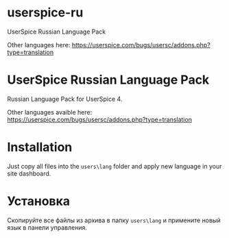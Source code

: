 # userspice-ru
UserSpice Russian Language Pack

Other languages here:
https://userspice.com/bugs/usersc/addons.php?type=translation

# UserSpice Russian Language Pack
Russian Language Pack for UserSpice 4.

Other languages avaible here:
https://userspice.com/bugs/usersc/addons.php?type=translation

# Installation
Just copy all files into the `users\lang` folder and apply new language in your site dashboard.

# Установка
Скопируйте все файлы из архива в папку `users\lang` и примените новый язык в панели управления.
